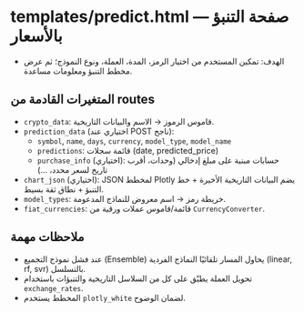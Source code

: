 # templates/predict.html — صفحة التنبؤ بالأسعار

- الهدف: تمكين المستخدم من اختيار الرمز، المدة، العملة، ونوع النموذج؛ ثم عرض مخطط التنبؤ ومعلومات مساعدة.

## المتغيرات القادمة من routes
- `crypto_data`: قاموس الرموز → الاسم والبيانات التاريخية.
- `prediction_data` (اختياري عند POST ناجح):
  - `symbol`, `name`, `days`, `currency`, `model_type`, `model_name`
  - `predictions`: قائمة سجلات (date, predicted_price)
  - `purchase_info` (اختياري): حسابات مبنية على مبلغ إدخالي (وحدات، أقرب تاريخ لسعر محدد، ...)
- `chart_json` (اختياري): JSON لمخطط Plotly يضم البيانات التاريخية الأخيرة + خط التنبؤ + نطاق ثقة بسيط.
- `model_types`: خريطة رمز → اسم معروض للنماذج المدعومة.
- `fiat_currencies`: قائمة/قاموس عملات ورقية من `CurrencyConverter`.

## ملاحظات مهمة
- عند فشل نموذج التجميع (Ensemble) يحاول المسار تلقائيًا النماذج الفردية (linear, rf, svr) بالتسلسل.
- تحويل العملة يطبّق على كل من السلاسل التاريخية والتنبؤات باستخدام `exchange_rates`.
- المخطط يستخدم `plotly_white` لضمان الوضوح.
